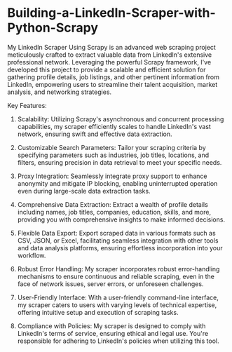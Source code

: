 # Building-a-LinkedIn-Scraper-with-Python-Scrapy
My LinkedIn Scraper Using Scrapy is an advanced web scraping project meticulously crafted to extract valuable data from LinkedIn's extensive professional network. Leveraging the powerful Scrapy framework, I've developed this project to provide a scalable and efficient solution for gathering profile details, job listings, and other pertinent information from LinkedIn, empowering users to streamline their talent acquisition, market analysis, and networking strategies.

Key Features:

1. Scalability: Utilizing Scrapy's asynchronous and concurrent processing capabilities, my scraper efficiently scales to handle LinkedIn's vast network, ensuring swift and effective data extraction.

2. Customizable Search Parameters: Tailor your scraping criteria by specifying parameters such as industries, job titles, locations, and filters, ensuring precision in data retrieval to meet your specific needs.

3. Proxy Integration: Seamlessly integrate proxy support to enhance anonymity and mitigate IP blocking, enabling uninterrupted operation even during large-scale data extraction tasks.

4. Comprehensive Data Extraction: Extract a wealth of profile details including names, job titles, companies, education, skills, and more, providing you with comprehensive insights to make informed decisions.

5. Flexible Data Export: Export scraped data in various formats such as CSV, JSON, or Excel, facilitating seamless integration with other tools and data analysis platforms, ensuring effortless incorporation into your workflow.

6. Robust Error Handling: My scraper incorporates robust error-handling mechanisms to ensure continuous and reliable scraping, even in the face of network issues, server errors, or unforeseen challenges.

7. User-Friendly Interface: With a user-friendly command-line interface, my scraper caters to users with varying levels of technical expertise, offering intuitive setup and execution of scraping tasks.

8. Compliance with Policies: My scraper is designed to comply with LinkedIn's terms of service, ensuring ethical and legal use. You're responsible for adhering to LinkedIn's policies when utilizing this tool.
